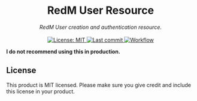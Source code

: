 <h1 align="center">RedM User Resource</h1>

<p align="center">
  <i>RedM User creation and authentication resource.</i>
  <br>
  <br>
  <a href="https://github.com/d0p3t/fivem-ts-boilerplate/blob/master/LICENSE">
    <img src="https://img.shields.io/badge/License-MIT-blue.svg?style=flat" alt="License: MIT">
  </a>
  <a href="https://github.com/d0p3t/fivem-ts-boilerplate/commits/master">
    <img src="https://img.shields.io/github/last-commit/Ascent-Gaming/redm-user.svg?style=flat" alt="Last commit">
  </a>
  <a href="">
    <img src="https://img.shields.io/github/workflow/status/Ascent-Gaming/redm-user/Node.js%20CI" alt="Workflow">
  </a>
</p>

**I do not recommend using this in production.**

## License
This product is MIT licensed. Please make sure you give credit and include this license in your product.
